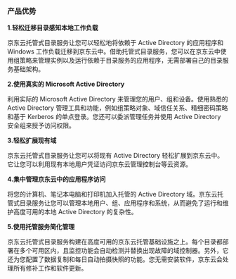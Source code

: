 ### 产品优势

**1.轻松迁移目录感知本地工作负载**

京东云托管式目录服务让您可以轻松地将依赖于 Active Directory 的应用程序和 Windows 工作负载迁移到京东云中。借助托管式目录服务，您可以在京东云中使用组策略来管理实例以及运行依赖于目录服务的应用程序，无需部署自己的目录服务基础架构。

**2.使用真实的 Microsoft Active Directory**

利用实际的 Microsoft Active Directory 来管理您的用户、组和设备。使用熟悉的 Active Directory 管理工具和功能，例如组策略对象、域信任关系、精细密码策略和基于 Kerberos 的单点登录。您还可以委派管理任务并使用 Active Directory 安全组来授予访问权限。 

**3.轻松扩展现有域**

京东云托管式目录服务让您可以将现有 Active Directory 轻松扩展到京东云中。它让您可以利用现有本地用户凭证访问京东云管理控制台等云资源。

**4.集中管理京东云中的应用程序访问**

将您的计算机、笔记本电脑和打印机加入托管的 Active Directory 域。京东云托管式目录服务让您可以管理本地用户、组、应用程序和系统，从而避免了运行和维护高度可用的本地 Active Directory 的复杂性。

**5.使用托管服务简化管理**

京东云托管式目录服务构建在高度可用的京东云托管基础设施之上。每个目录都部署在多个可用区内，且监控功能会自动检测并替换出现故障的域控制器。另外，它还为您配置了数据复制和每日自动拍摄快照的功能。您无需安装软件，京东云会处理所有修补工作和软件更新。 


